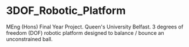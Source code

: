# 3DOF_Robotic_Platform
MEng (Hons) Final Year Project. Queen's University Belfast. 3 degrees of freedom (DOF) robotic platform designed to balance / bounce an unconstrained ball.
